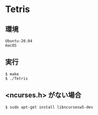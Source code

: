 # Tetris

## 環境
`Ubuntu-20.04`  
`macOS`

## 実行
`$ make`  
`$ ./Tetris`

## <ncurses.h> がない場合
`$ sudo apt-get install libncursesw5-dev`